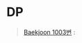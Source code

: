 # DP
> [Baekjoon 1003번](https://www.acmicpc.net/problem/1003)  :  [](https://github.com/jhmin-kk99/Algorithm-Study/blob/main/DP(DynamicProgramming)/1003.cpp)   
> 
